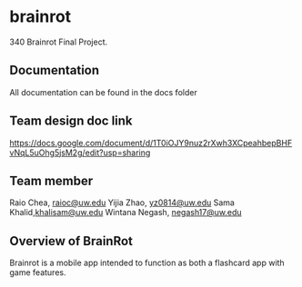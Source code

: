 # brainrot

340 Brainrot Final Project. 

## Documentation
All documentation can be found in the docs folder

## Team design doc link
https://docs.google.com/document/d/1T0iOJY9nuz2rXwh3XCpeahbepBHFvNqL5uOhg5jsM2g/edit?usp=sharing

## Team member
Raio Chea, raioc@uw.edu
Yijia Zhao, yz0814@uw.edu
Sama Khalid,khalisam@uw.edu
Wintana Negash, negash17@uw.edu

## Overview of BrainRot
Brainrot is a mobile app intended to function as both a flashcard app with game features. 